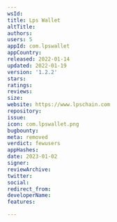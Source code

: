 ```yaml
---
wsId: 
title: Lps Wallet
altTitle: 
authors: 
users: 5
appId: com.lpswallet
appCountry: 
released: 2022-01-14
updated: 2022-01-19
version: '1.2.2'
stars: 
ratings: 
reviews: 
size: 
website: https://www.lpschain.com
repository: 
issue: 
icon: com.lpswallet.png
bugbounty: 
meta: removed
verdict: fewusers
appHashes: 
date: 2023-01-02
signer: 
reviewArchive: 
twitter: 
social: 
redirect_from: 
developerName: 
features: 

---
```


